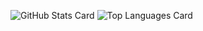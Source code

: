 ![GitHub Stats Card](https://github-readme-stats.vercel.app/api?username=riest817&show_icons=true)
![Top Languages Card](https://github-readme-stats.vercel.app/api/top-langs/?username=riest817)